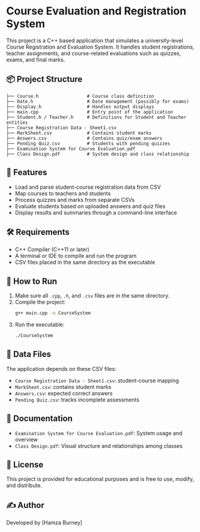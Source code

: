 # Course Evaluation and Registration System

This project is a C++ based application that simulates a university-level Course Registration and Evaluation System. It handles student registrations, teacher assignments, and course-related evaluations such as quizzes, exams, and final marks.

## 📦 Project Structure

```
├── Course.h                  # Course class definition
├── Date.h                    # Date management (possibly for exams)
├── Display.h                 # Handles output displays
├── main.cpp                  # Entry point of the application
├── Student.h / Teacher.h     # Definitions for Student and Teacher entities
├── Course Registration Data - Sheet1.csv
├── MarkSheet.csv             # Contains student marks
├── Answers.csv               # Contains quiz/exam answers
├── Pending Quiz.csv          # Students with pending quizzes
├── Examination System for Course Evaluation.pdf
├── Class Design.pdf          # System design and class relationship
```

## 🚀 Features

- Load and parse student-course registration data from CSV
- Map courses to teachers and students
- Process quizzes and marks from separate CSVs
- Evaluate students based on uploaded answers and quiz files
- Display results and summaries through a command-line interface

## 🛠 Requirements

- C++ Compiler (C++11 or later)
- A terminal or IDE to compile and run the program
- CSV files placed in the same directory as the executable

## 🧪 How to Run

1. Make sure all `.cpp`, `.h`, and `.csv` files are in the same directory.
2. Compile the project:
   ```bash
   g++ main.cpp -o CourseSystem
   ```
3. Run the executable:
   ```bash
   ./CourseSystem
   ```

## 📁 Data Files

The application depends on these CSV files:
- `Course Registration Data - Sheet1.csv`: student-course mapping
- `MarkSheet.csv`: contains student marks
- `Answers.csv`: expected correct answers
- `Pending Quiz.csv`: tracks incomplete assessments

## 📖 Documentation

- `Examination System for Course Evaluation.pdf`: System usage and overview
- `Class Design.pdf`: Visual structure and relationships among classes

## 📜 License

This project is provided for educational purposes and is free to use, modify, and distribute.

## ✍️ Author

Developed by [Hamza Burney]

